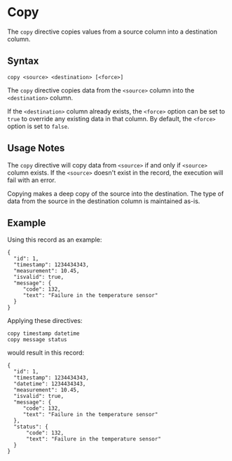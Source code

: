 # Copy

The `copy` directive copies values from a source column into a destination column.


## Syntax
```
copy <source> <destination> [<force>]
```

The `copy` directive copies data from the `<source>` column into the `<destination>` column.

If the `<destination>` column already exists, the `<force>` option can be set to `true` to
override any existing data in that column. By default, the `<force>` option is set to
`false`.


## Usage Notes

The `copy` directive will copy data from `<source>` if and only if `<source>` column exists.
If the `<source>` doesn't exist in the record, the execution will fail with an error.

Copying makes a deep copy of the source into the destination. The type of data from the
source in the destination column is maintained as-is.


## Example

Using this record as an example:
```
{
  "id": 1,
  "timestamp": 1234434343,
  "measurement": 10.45,
  "isvalid": true,
  "message": {
     "code": 132,
     "text": "Failure in the temperature sensor"
  }
}
```

Applying these directives:
```
copy timestamp datetime
copy message status
```

would result in this record:
```
{
  "id": 1,
  "timestamp": 1234434343,
  "datetime": 1234434343,
  "measurement": 10.45,
  "isvalid": true,
  "message": {
     "code": 132,
     "text": "Failure in the temperature sensor"
  },
  "status": {
      "code": 132,
      "text": "Failure in the temperature sensor"
  }
}
```
